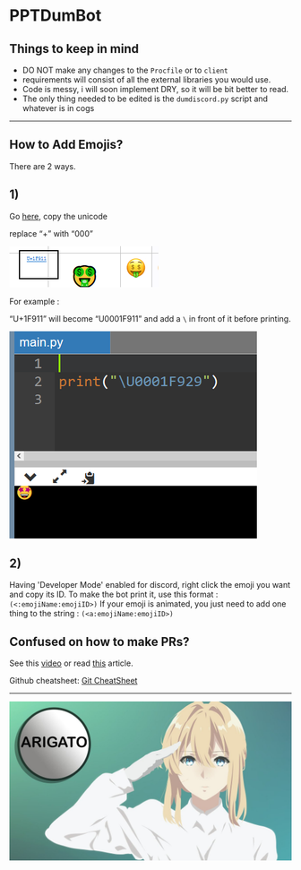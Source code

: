 # PPTDumBot

## Things to keep in mind

- DO NOT make any changes to the `Procfile` or to `client`
- requirements will consist of all the external libraries you would use.
- Code is messy, i will soon implement DRY, so it will be bit better to read.
- The only thing needed to be edited is the `dumdiscord.py` script and whatever is in cogs

---

## How to Add Emojis?
There are 2 ways.

## 1)

Go [here](https://www.google.com/url?sa=t&rct=j&q=&esrc=s&source=web&cd=&cad=rja&uact=8&ved=2ahUKEwjIjuWghq3xAhXEwzgGHWAiDvkQFnoECAQQAw&url=https%3A%2F%2Funicode.org%2Femoji%2Fcharts%2Ffull-emoji-list.html&usg=AOvVaw2Y8ixSqM60XYhs6auuOUsB), copy the unicode

replace “+” with “000” 

![PPTDumBot%2017652a0bcf3846aca49dc48d4229374d/Untitled.png](PPTDumBot%2017652a0bcf3846aca49dc48d4229374d/Untitled.png)

For example :

“U+1F911” will become “U0001F911” and add a `\` in front of it before printing.

![PPTDumBot%2017652a0bcf3846aca49dc48d4229374d/Untitled%201.png](PPTDumBot%2017652a0bcf3846aca49dc48d4229374d/Untitled%201.png)

## 2)

Having 'Developer Mode' enabled for discord, right click the emoji you want and copy its ID.
To make the bot print it, use this format : 
`(<:emojiName:emojiID>)`
If your emoji is animated, you just need to add one thing to the string :
`(<a:emojiName:emojiID>)`


## Confused on how to make PRs?

See this [video](https://www.youtube.com/watch?v=rgbCcBNZcdQ) or read [this](https://scotch.io/tutorials/creating-your-first-pull-request-in-github) article.

Github cheatsheet: [Git CheatSheet](https://www.notion.so/Git-CheatSheet-914296aee4fc4003b9ae19f3de598ba5) 

---

![PPTDumBot%2017652a0bcf3846aca49dc48d4229374d/Untitled%202.png](PPTDumBot%2017652a0bcf3846aca49dc48d4229374d/Untitled%202.png)
